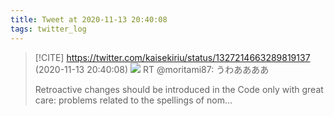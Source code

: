 ```yaml
---
title: Tweet at 2020-11-13 20:40:08
tags: twitter_log
---
```


> [!CITE] https://twitter.com/kaisekiriu/status/1327214663289819137 (2020-11-13 20:40:08)
> ![](https://twitter.com/kaisekiriu/status/1327214663289819137)
> RT @moritami87: うわああああ
> 
> Retroactive changes should be introduced in the Code only with great care: problems related to the spellings of nom…
